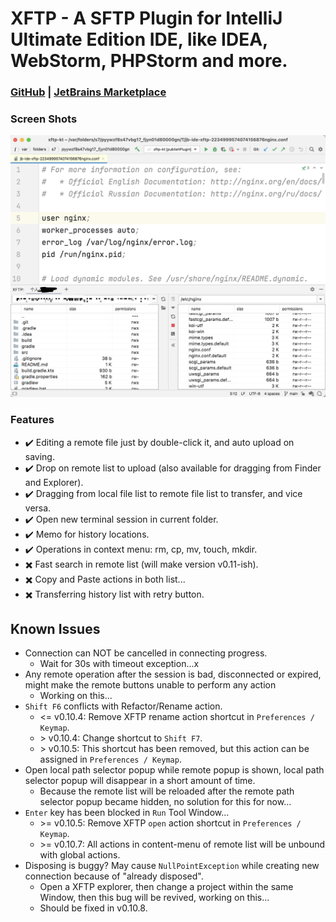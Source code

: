 # XFTP - A SFTP Plugin for IntelliJ Ultimate Edition IDE, like IDEA, WebStorm, PHPStorm and more.

### [GitHub](https://github.com/allape/Java-IDEAPlugin-XFTP) | [JetBrains Marketplace](https://plugins.jetbrains.com/plugin/16590-xftp)

### Screen Shots
![ScreenShot1](examples/screenshot-1.png)

### Features
- ✔️ Editing a remote file just by double-click it, and auto upload on saving.
- ✔️ Drop on remote list to upload (also available for dragging from Finder and Explorer).
- ✔️️ Dragging from local file list to remote file list to transfer, and vice versa.
- ✔️️ Open new terminal session in current folder.
- ✔️️️ Memo for history locations.
- ✔️️️ Operations in context menu: rm, cp, mv, touch, mkdir.
- ✖️ Fast search in remote list (will make version v0.11-ish).
- ✖️ Copy and Paste actions in both list...
- ✖️ Transferring history list with retry button.

## Known Issues
- Connection can NOT be cancelled in connecting progress.
  - Wait for 30s with timeout exception...x
- Any remote operation after the session is bad, disconnected or expired, might make the remote buttons unable to perform any action
  - Working on this...
- `Shift F6` conflicts with Refactor/Rename action.
  - <= v0.10.4: Remove XFTP rename action shortcut in `Preferences / Keymap`.
  - \> v0.10.4: Change shortcut to `Shift F7`.
  - \> v0.10.5: This shortcut has been removed, but this action can be assigned in `Preferences / Keymap`.
- Open local path selector popup while remote popup is shown, local path selector popup will disappear in a short amount of time.
  - Because the remote list will be reloaded after the remote path selector popup became hidden, no solution for this for now...
- `Enter` key has been blocked in `Run` Tool Window...
  - \>= v0.10.5: Remove XFTP `open` action shortcut in `Preferences / Keymap`.
  - \>= v0.10.7: All actions in content-menu of remote list will be unbound with global actions.
- Disposing is buggy? May cause `NullPointException` while creating new connection because of "already disposed".
  - Open a XFTP explorer, then change a project within the same Window, then this bug will be revived, working on this...
  - Should be fixed in v0.10.8.
